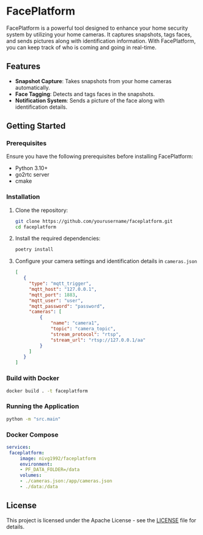 # FacePlatform

FacePlatform is a powerful tool designed to enhance your home security system by utilizing your home cameras. It captures snapshots, tags faces, and sends pictures along with identification information. With FacePlatform, you can keep track of who is coming and going in real-time.

## Features

- **Snapshot Capture**: Takes snapshots from your home cameras automatically.
- **Face Tagging**: Detects and tags faces in the snapshots.
- **Notification System**: Sends a picture of the face along with identification details.

## Getting Started

### Prerequisites

Ensure you have the following prerequisites before installing FacePlatform:

- Python 3.10+
- go2rtc server
- cmake

### Installation

1. Clone the repository:

   ```bash
   git clone https://github.com/yourusername/faceplatform.git
   cd faceplatform
   ```
2. Install the required dependencies:
   
   ```bash
   poetry install
   ```
3. Configure your camera settings and identification details in `cameras.json`
   ```json
   [
      {
        "type": "mqtt_trigger",
        "mqtt_host": "127.0.0.1",
        "mqtt_port": 1883,
        "mqtt_user": "user",
        "mqtt_password": "password",
        "cameras": [
            {
                "name": "camera1",
                "topic": "camera_topic",
                "stream_protocol": "rtsp",
                "stream_url": "rtsp://127.0.0.1/aa"
            }
        ]
      }
   ]
   ```

### Build with Docker
  ```bash
  docker build . -t faceplatform
  ```

### Running the Application
   ```bash
   python -m "src.main"
   ```

### Docker Compose
   ```yaml
   services:
    faceplatform:
        image: nivg1992/faceplatform
        environment:
        - PF_DATA_FOLDER=/data
        volumes:
        - ./cameras.json:/app/cameras.json
        - ./data:/data
   ```

## License
This project is licensed under the Apache License - see the [LICENSE](LICENSE) file for details.